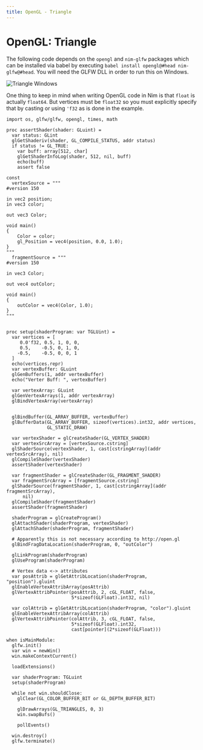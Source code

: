 ```yaml
---
title: OpenGL - Triangle
---
```

# OpenGL: Triangle

The following code depends on the ``opengl`` and ``nim-glfw`` packages which
can be installed via babel by executing ``babel install opengl@#head nim-glfw@#head``.
You will need the GLFW DLL in order to run this on Windows.

![Triangle Windows](https://nim-by-example.github.io/images/triangle.png)

One thing to keep in mind when writing OpenGL code in Nim is that ``float``
is actually ``float64``. But vertices must be ``float32`` so you must explicitly
specify that by casting or using ``'f32`` as is done in the example.

```nimrod
import os, glfw/glfw, opengl, times, math

proc assertShader(shader: GLuint) =
  var status: GLint
  glGetShaderiv(shader, GL_COMPILE_STATUS, addr status)
  if status != GL_TRUE:
    var buff: array[512, char]
    glGetShaderInfoLog(shader, 512, nil, buff)
    echo(buff)
    assert false

const 
  vertexSource = """
#version 150

in vec2 position;
in vec3 color;

out vec3 Color;

void main()
{
    Color = color;
    gl_Position = vec4(position, 0.0, 1.0);
}
"""
  fragmentSource = """
#version 150

in vec3 Color;

out vec4 outColor;

void main()
{
    outColor = vec4(Color, 1.0);
}
"""


proc setup(shaderProgram: var TGLUint) =
  var vertices = [
     0.0'f32, 0.5, 1, 0, 0,
     0.5,    -0.5, 0, 1, 0,
    -0.5,    -0.5, 0, 0, 1
  ]
  echo(vertices.repr)
  var vertexBuffer: GLuint
  glGenBuffers(1, addr vertexBuffer)
  echo("Verter Buff: ", vertexBuffer)

  var vertexArray: GLuint
  glGenVertexArrays(1, addr vertexArray)
  glBindVertexArray(vertexArray)
  

  glBindBuffer(GL_ARRAY_BUFFER, vertexBuffer)
  glBufferData(GL_ARRAY_BUFFER, sizeof(vertices).int32, addr vertices,
               GL_STATIC_DRAW)

  var vertexShader = glCreateShader(GL_VERTEX_SHADER)
  var vertexSrcArray = [vertexSource.cstring]
  glShaderSource(vertexShader, 1, cast[cstringArray](addr vertexSrcArray), nil)
  glCompileShader(vertexShader)
  assertShader(vertexShader)

  var fragmentShader = glCreateShader(GL_FRAGMENT_SHADER)
  var fragmentSrcArray = [fragmentSource.cstring]
  glShaderSource(fragmentShader, 1, cast[cstringArray](addr fragmentSrcArray),
      nil)
  glCompileShader(fragmentShader)
  assertShader(fragmentShader)

  shaderProgram = glCreateProgram()
  glAttachShader(shaderProgram, vertexShader)
  glAttachShader(shaderProgram, fragmentShader)

  # Apparently this is not necessary according to http://open.gl
  glBindFragDataLocation(shaderProgram, 0, "outColor")

  glLinkProgram(shaderProgram)
  glUseProgram(shaderProgram)

  # Vertex data <-> attributes
  var posAttrib = glGetAttribLocation(shaderProgram, "position").gluint
  glEnableVertexAttribArray(posAttrib)
  glVertexAttribPointer(posAttrib, 2, cGL_FLOAT, false,
                        5*sizeof(GLFloat).int32, nil)

  var colAttrib = glGetAttribLocation(shaderProgram, "color").gluint
  glEnableVertexAttribArray(colAttrib)
  glVertexAttribPointer(colAttrib, 3, cGL_FLOAT, false,
                        5*sizeof(GLFloat).int32,
                        cast[pointer](2*sizeof(GLFloat)))

when isMainModule:
  glfw.init()
  var win = newWin()
  win.makeContextCurrent()

  loadExtensions()

  var shaderProgram: TGLuint
  setup(shaderProgram)

  while not win.shouldClose:
    glClear(GL_COLOR_BUFFER_BIT or GL_DEPTH_BUFFER_BIT)

    glDrawArrays(GL_TRIANGLES, 0, 3)
    win.swapBufs()
    
    pollEvents()

  win.destroy()
  glfw.terminate()
```
